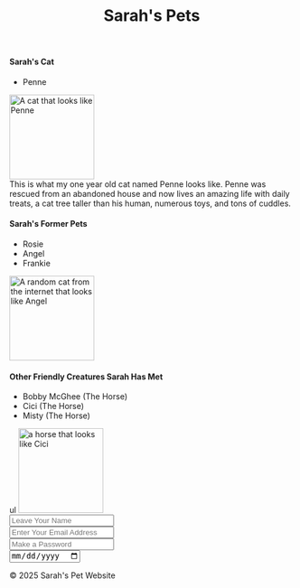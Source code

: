 <!DOCTYPE html>
<html lang="en">
<head>
  <meta charset="UTF-8">
  <link rel="stylesheet" href="CSS.css" type="text/css">
</head>
<body>
<header class="top-of-page">
  <h1>Sarah's Pets</h1>
</header>

<section class="list-of-pets">

<div id="cats">
<h4>Sarah's Cat</h4>
<ul class="List of Cats"> 
<li>Penne</li>
</ul>
<img src="https://i.pinimg.com/736x/39/02/8e/39028eb990d2b100f307fac136f420bd.jpg" alt="A cat that looks like Penne" width="150px">
  <br>
<article>This is what my one year old cat named Penne looks like. Penne was rescued from an abandoned house and now lives an amazing life with daily treats, a cat tree taller than his human, numerous toys, and tons of cuddles.</article>
</div>

<div id=""></div>
  <h4>Sarah's Former Pets</h4>
  <ul
  class="list of former pets">
  <li>Rosie</li>
  <li>Angel</li>
  <li>Frankie</li>
    </ul>
  <div>
  
  </div>
  <img src="https://i.natgeofe.com/n/548467d8-c5f1-4551-9f58-6817a8d2c45e/NationalGeographic_2572187_16x9.jpg?w=1200" alt="A random cat from the internet that looks like Angel" width="150px">
  <div id="Other-creatures"></div>
  <h4>Other Friendly Creatures Sarah Has Met</h4>
  <ul>
  <li>Bobby McGhee (The Horse)</li>
  <li>Cici (The Horse)</li>
  <li>Misty (The Horse)</li>
  </ul>ul
  <img src="https://www.wildmountainfarms.com/uploads/1/0/0/6/100687208/blackhorses-13_orig.jpg" alt="a horse that looks like Cici" width="150px">
  </section>

<section class="newsletter-signup">
  <input type="text" placeholder="Leave Your Name">
  <br>
  <input type="email" placeholder="Enter Your Email Address">
  <br>
  <input type="password" placeholder="Make a Password">
<br>
<input type="date">
<br>
</section>
<footer> <P>&copy; 2025 Sarah's Pet Website</P></footer>

